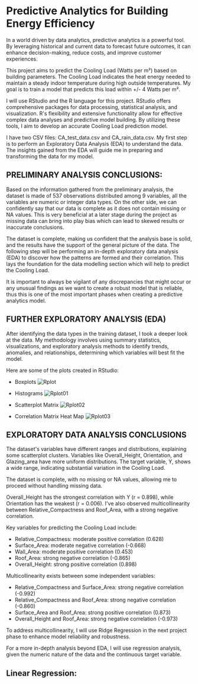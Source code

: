 # Predictive Analytics for Building Energy Efficiency

In a world driven by data analytics, predictive analytics is a powerful tool. By leveraging historical and current data to forecast future outcomes, it can enhance decision-making, reduce costs, and improve customer experiences.

This project aims to predict the Cooling Load (Watts per m²) based on building parameters. The Cooling Load indicates the heat energy needed to maintain a steady indoor temperature during high outside temperatures. My goal is to train a model that predicts this load within +/- 4 Watts per m².

I will use RStudio and the R language for this project. RStudio offers comprehensive packages for data processing, statistical analysis, and visualization. R's flexibility and extensive functionality allow for effective complex data analyses and predictive model building. By utilizing these tools, I aim to develop an accurate Cooling Load prediction model.

I have two CSV files: CA_test_data.csv and CA_rain_data.csv. My first step is to perform an Exploratory Data Analysis (EDA) to understand the data. The insights gained from the EDA will guide me in preparing and transforming the data for my model.

## PRELIMINARY ANALYSIS CONCLUSIONS: 

Based on the information gathered from the preliminary analysis, the dataset is made of 537 observations distributed among 9 variables, all the variables are numeric or integer data types. On the other side, we can confidently say that our data is complete as it does not contain missing or NA values. This is very beneficial at a later stage during the project as missing data can bring into play bias which can lead to skewed results or inaccurate conclusions.   

The dataset is complete, making us confident that the analysis base is solid, and the results have the support of the general picture of the data. The following step will be performing an in-depth exploratory data analysis (EDA) to discover how the patterns are formed and their correlation. This lays the foundation for the data modelling section which will help to predict the Cooling Load. 

It is important to always be vigilant of any discrepancies that might occur or any unusual findings as we want to create a robust model that is reliable, thus this is one of the most important phases when creating a predictive analytics model. 

## FURTHER EXPLORATORY ANALYSIS (EDA)

After identifying the data types in the training dataset, I took a deeper look at the data. My methodology involves using summary statistics, visualizations, and exploratory analysis methods to identify trends, anomalies, and relationships, determining which variables will best fit the model. 

Here are some of the plots created in RStudio:

- Boxplots
![Rplot](https://github.com/user-attachments/assets/10cf22bc-5b80-48d2-b917-0520c71c5d17)

- Histograms
![Rplot01](https://github.com/user-attachments/assets/70eef22d-4037-451c-8ee9-0d4526687c01)

- Scatterplot Matrix
![Rplot02](https://github.com/user-attachments/assets/753b3f4d-36ee-427a-a784-027f016d5785)

- Correlation Matrix Heat Map
  ![Rplot03](https://github.com/user-attachments/assets/4bdc85a0-2fe9-4cc0-bcf8-9f0eed41581b)


## EXPLORATORY DATA ANALYSIS CONCLUSIONS

The dataset's variables have different ranges and distributions, explaining some scatterplot clusters. Variables like Overall_Height, Orientation, and Glazing_area have more uniform distributions. The target variable, Y, shows a wide range, indicating substantial variation in the Cooling Load.

The dataset is complete, with no missing or NA values, allowing me to proceed without handling missing data.

Overall_Height has the strongest correlation with Y (r = 0.898), while Orientation has the weakest (r = 0.006). I've also observed multicollinearity between Relative_Compactness and Roof_Area, with a strong negative correlation.

Key variables for predicting the Cooling Load include:

- Relative_Compactness: moderate positive correlation (0.628)
- Surface_Area: moderate negative correlation (-0.668)
- Wall_Area: moderate positive correlation (0.453)
- Roof_Area: strong negative correlation (-0.865)
- Overall_Height: strong positive correlation (0.898)

Multicollinearity exists between some independent variables:

- Relative_Compactness and Surface_Area: strong negative correlation (-0.992)
- Relative_Compactness and Roof_Area: strong negative correlation (-0.860)
- Surface_Area and Roof_Area: strong positive correlation (0.873)
- Overall_Height and Roof_Area: strong negative correlation (-0.973)

To address multicollinearity, I will use Ridge Regression in the next project phase to enhance model reliability and robustness.

For a more in-depth analysis beyond EDA, I will use regression analysis, given the numeric nature of the data and the continuous target variable.


## Linear Regression: 


